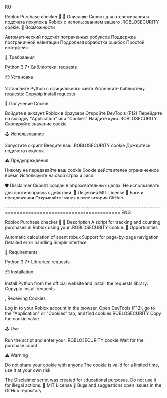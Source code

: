 RU

Roblox Purchase checker 💸
📝 Описание
Скрипт для отслеживания и подсчета покупок в Roblox с использованием вашего .ROBLOSECURITY cookie.
🚀 Возможности

Автоматический подсчет потраченных робуксов
Поддержка постраничной навигации
Подробная обработка ошибок
Простой интерфейс

🔧 Требования

Python 3.7+
Библиотеки: requests

📦 Установка

Установите Python с официального сайта
Установите библиотеку requests:
Copypip install requests


🔑 Получение Cookie

Войдите в аккаунт Roblox в браузере
Откройте DevTools (F12)
Перейдите на вкладку "Application" или "Cookies"
Найдите куки .ROBLOSECURITY
Скопируйте значение cookie

🕹️ Использование

Запустите скрипт
Введите ваш .ROBLOSECURITY cookie
Дождитесь подсчета покупок

⚠️ Предупреждения

Никому не передавайте ваш cookie
Cookie действителен ограниченное время
Используйте на свой страх и риск

🛡️ Disclaimer
Скрипт создан в образовательных целях. Не использовать для противоправных действий.
📄 Лицензия
MIT License
🐛 Баги и предложения
Открывайте Issues в репозитории GitHub

==============================================================================================
ENG

Roblox Purchase checker 💸 📝 Description A script for tracking and counting purchases in Roblox using your .ROBLOSECURITY cookie. 🚀 Opportunities

Automatic calculation of spent robux Support for page-by-page navigation Detailed error handling Simple interface

🔧 Requirements

Python 3.7+ Libraries: requests

📦 Installation

Install Python from the official website and install the requests library: Copypip install requests

, Receiving Cookies

Log in to your Roblox account in the browser, Open DevTools (F12), go to the "Application" or "Cookies" tab, and find cookies.ROBLOSECURITY Copy the cookie value

🕹️ Use

Run the script and enter your .ROBLOSECURITY cookie Wait for the purchase count

⚠️ Warning

Do not share your cookie with anyone The cookie is valid for a limited time, use it at your own risk

The Disclaimer script was created for educational purposes. Do not use it for illegal actions. 📄 MIT License 🐛 Bugs and suggestions open Issues in the GitHub repository
